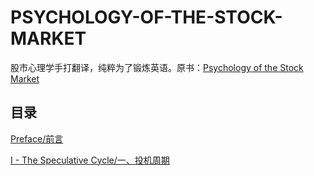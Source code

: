 # PSYCHOLOGY-OF-THE-STOCK-MARKET
股市心理学手打翻译，纯粹为了锻炼英语。原书：[Psychology of the Stock Market](https://stockmarketobservations.files.wordpress.com/2013/02/psychology-of-the-stock-market-by-g-c-selden.pdf) 

## 目录
[Preface/前言](https://github.com/bifrostx/PSYCHOLOGY-OF-THE-STOCK-MARKET/blob/master/00_preface.md)

[I - The Speculative Cycle/一、投机周期](https://github.com/bifrostx/PSYCHOLOGY-OF-THE-STOCK-MARKET/blob/master/01_The_Speculative_Cycle.md)
